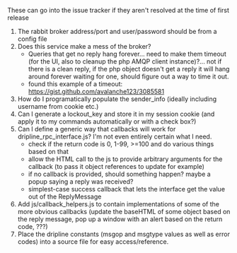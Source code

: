 These can go into the issue tracker if they aren't resolved at the time of first release

1. The rabbit broker address/port and user/password should be from a config file
1. Does this service make a mess of the broker?
    - Queries that get no reply hang forever... need to make them timeout (for the UI, also to cleanup the php AMQP client instance)?... not if there is a clean reply, if the php object doesn't get a reply it will hang around forever waiting for one, should figure out a way to time it out.
    - found this example of a timeout: https://gist.github.com/avalanche123/3085581
1. How do I programatically populate the sender_info (ideally including username from cookie etc.)
1. Can I generate a lockout_key and store it in my session cookie (and apply it to my commands automatically or with a check box?)
1. Can I define a generic way that callbacks will work for dripline_rpc_interface.js? I'm not even entirely certain what I need.
    - check if the return code is 0, 1-99, >=100 and do various things based on that
    - allow the HTML call to the js to provide arbitrary arguments for the callback (to pass it object references to update for example)
    - if no callback is provided, should something happen? maybe a popup saying a reply was received?
    - simplest-case success callback that lets the interface get the value out of the ReplyMessage
1. Add js/callback_helpers.js to contain implementations of some of the more obvious callbacks (update the baseHTML of some object based on the reply message, pop up a window with an alert based on the return code, ???)
1. Place the dripline constants (msgop and msgtype values as well as error codes) into a source file for easy access/reference.
